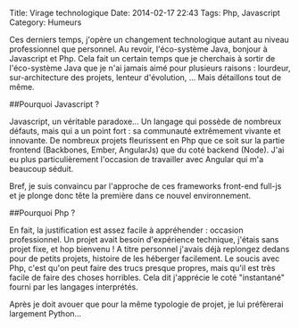 Title: Virage technologique
Date: 2014-02-17 22:43
Tags: Php, Javascript
Category: Humeurs

Ces derniers temps, j'opère un changement technologique autant au niveau professionnel que personnel. Au revoir, l'éco-système Java, bonjour à Javascript et Php. Cela fait un certain temps que je cherchais à sortir de l'éco-système Java que je n'ai jamais aimé pour plusieurs raisons : lourdeur, sur-architecture des projets, lenteur d'évolution, ... Mais détaillons tout de même.

##Pourquoi Javascript ?

Javascript, un véritable paradoxe... Un langage qui possède de nombreux défauts, mais qui a un point fort : sa communauté extrêmement vivante et innovante. De nombreux projets fleurissent en Php que ce soit sur la partie frontend (Backbones, Ember, AngularJs) que du coté backend (Node). J'ai eu plus particulièrement l'occasion de travailler avec Angular qui m'a beaucoup séduit.

Bref, je suis convaincu par l'approche de ces frameworks front-end full-js et je plonge donc tête la première dans ce nouvel environnement.

##Pourquoi Php ?

En fait, la justification est assez facile à appréhender : occasion professionnel. Un projet avait besoin d'expérience technique, j'étais sans projet fixe, et hop bienvenu ! A titre personnel j'avais déjà replongez dedans pour de petits projets, histoire de les héberger facilement. Le soucis avec Php, c'est qu'on peut faire des trucs presque propres, mais qu'il est très facile de faire des choses horribles. Cela dit j'apprécie le coté "instantané" fourni par les langages interprétés.

Après je doit avouer que pour la même typologie de projet, je lui préfèrerai largement Python...
